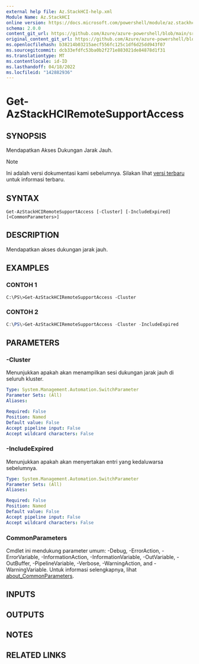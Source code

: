 ```yaml
---
external help file: Az.StackHCI-help.xml
Module Name: Az.StackHCI
online version: https://docs.microsoft.com/powershell/module/az.stackhci/get-azstackhciremotesupportaccess
schema: 2.0.0
content_git_url: https://github.com/Azure/azure-powershell/blob/main/src/StackHCI/help/Get-AzStackHCIRemoteSupportAccess.md
original_content_git_url: https://github.com/Azure/azure-powershell/blob/main/src/StackHCI/help/Get-AzStackHCIRemoteSupportAccess.md
ms.openlocfilehash: b38214b03215aecf556fc125c1df6d25dd943f07
ms.sourcegitcommit: dcb33efdfc53ba0b2f271e883021de84878d1f31
ms.translationtype: MT
ms.contentlocale: id-ID
ms.lasthandoff: 04/18/2022
ms.locfileid: "142882936"
---
```

# Get-AzStackHCIRemoteSupportAccess

## SYNOPSIS
Mendapatkan Akses Dukungan Jarak Jauh.

> [!NOTE]
>Ini adalah versi dokumentasi kami sebelumnya. Silakan lihat [versi terbaru](/powershell/module/az.stackhci/get-azstackhciremotesupportaccess) untuk informasi terbaru.

## SYNTAX

```
Get-AzStackHCIRemoteSupportAccess [-Cluster] [-IncludeExpired] [<CommonParameters>]
```

## DESCRIPTION
Mendapatkan akses dukungan jarak jauh.

## EXAMPLES

### CONTOH 1
```poweshell
C:\PS\>Get-AzStackHCIRemoteSupportAccess -Cluster
```

### CONTOH 2
```powershell
C:\PS\>Get-AzStackHCIRemoteSupportAccess -Cluster -IncludeExpired
```

## PARAMETERS

### -Cluster
Menunjukkan apakah akan menampilkan sesi dukungan jarak jauh di seluruh kluster.

```yaml
Type: System.Management.Automation.SwitchParameter
Parameter Sets: (All)
Aliases:

Required: False
Position: Named
Default value: False
Accept pipeline input: False
Accept wildcard characters: False
```

### -IncludeExpired
Menunjukkan apakah akan menyertakan entri yang kedaluwarsa sebelumnya.

```yaml
Type: System.Management.Automation.SwitchParameter
Parameter Sets: (All)
Aliases:

Required: False
Position: Named
Default value: False
Accept pipeline input: False
Accept wildcard characters: False
```

### CommonParameters
Cmdlet ini mendukung parameter umum: -Debug, -ErrorAction, -ErrorVariable, -InformationAction, -InformationVariable, -OutVariable, -OutBuffer, -PipelineVariable, -Verbose, -WarningAction, and -WarningVariable. Untuk informasi selengkapnya, lihat [about_CommonParameters](http://go.microsoft.com/fwlink/?LinkID=113216).

## INPUTS

## OUTPUTS

## NOTES

## RELATED LINKS
